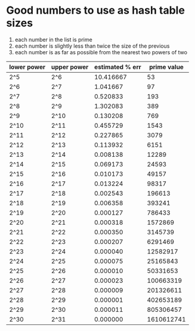 # Good numbers to use as hash table sizes

1. each number in the list is prime
2. each number is slightly less than twice the size of the previous
3. each number is as far as possible from the nearest two powers of two

| **lower power** | **upper power** | **estimated % err** | **prime value** |
| --------------- | --------------- | ------------------- | --------------- |
| 2^5             | 2^6             | 10.416667           | 53              |
| 2^6             | 2^7             | 1.041667            | 97              |
| 2^7             | 2^8             | 0.520833            | 193             |
| 2^8             | 2^9             | 1.302083            | 389             |
| 2^9             | 2^10            | 0.130208            | 769             |
| 2^10            | 2^11            | 0.455729            | 1543            |
| 2^11            | 2^12            | 0.227865            | 3079            |
| 2^12            | 2^13            | 0.113932            | 6151            |
| 2^13            | 2^14            | 0.008138            | 12289           |
| 2^14            | 2^15            | 0.069173            | 24593           |
| 2^15            | 2^16            | 0.010173            | 49157           |
| 2^16            | 2^17            | 0.013224            | 98317           |
| 2^17            | 2^18            | 0.002543            | 196613          |
| 2^18            | 2^19            | 0.006358            | 393241          |
| 2^19            | 2^20            | 0.000127            | 786433          |
| 2^20            | 2^21            | 0.000318            | 1572869         |
| 2^21            | 2^22            | 0.000350            | 3145739         |
| 2^22            | 2^23            | 0.000207            | 6291469         |
| 2^23            | 2^24            | 0.000040            | 12582917        |
| 2^24            | 2^25            | 0.000075            | 25165843        |
| 2^25            | 2^26            | 0.000010            | 50331653        |
| 2^26            | 2^27            | 0.000023            | 100663319       |
| 2^27            | 2^28            | 0.000009            | 201326611       |
| 2^28            | 2^29            | 0.000001            | 402653189       |
| 2^29            | 2^30            | 0.000011            | 805306457       |
| 2^30            | 2^31            | 0.000000            | 1610612741      |
